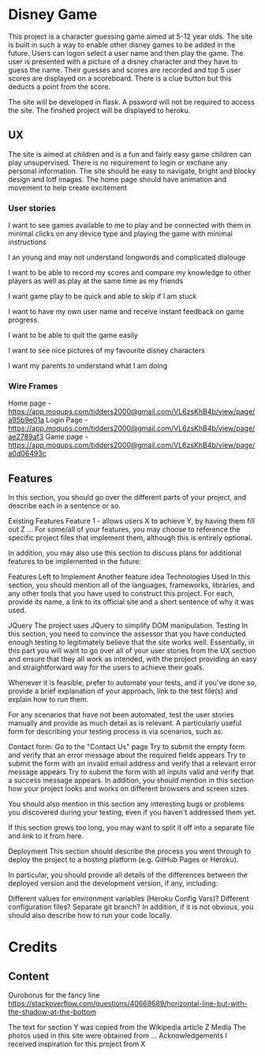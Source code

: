 # Disney Game

This project is a character guessing game aimed at 5-12 year olds. The site is built in such a way to enable other disney games to be added in the future. Users can logon select a user name and then play the game. The user is presented with a picture of a disney character and they have to guess the name. Their guesses and scores are recorded and top 5 user scores are displayed on a scoreboard. There is a clue button but this deducts a point from the score.

The site will be developed in flask. A pssword will not be required to access the site. The finshed project will be displayed to heroku.


## UX
The site is aimed at children and is a fun and fairly easy game children can play unsupervised. There is no requirement to login or exchane any personal information. The site should be easy to navigate, bright and blocky design and lotf images. The home page should have animation and movement to help create excitement

### User stories

I want to see games available to me to play and be connected with them in minimal clicks on any device type and playing the game with minimal instructions

I an young and may not understand longwords and complicated dialouge

I want to be able to record my scores and compare my knowledge to other players as well as play at the same time as my friends

I want game play to be quick and able to skip if I am stuck

I want to have my own user name and receive instant feedback on game progress.

I want to be able to quit the game easily

I want to see nice pictures of my favourite disney characters

I want my parents to understand what I am doing

### Wire Frames
Home page - https://app.moqups.com/tidders2000@gmail.com/VL6zsKhB4b/view/page/a95b9e01a
Login Page - https://app.moqups.com/tidders2000@gmail.com/VL6zsKhB4b/view/page/ae2789af3
Game page - https://app.moqups.com/tidders2000@gmail.com/VL6zsKhB4b/view/page/a0d06493c




## Features
In this section, you should go over the different parts of your project, and describe each in a sentence or so.

Existing Features
Feature 1 - allows users X to achieve Y, by having them fill out Z
...
For some/all of your features, you may choose to reference the specific project files that implement them, although this is entirely optional.

In addition, you may also use this section to discuss plans for additional features to be implemented in the future:

Features Left to Implement
Another feature idea
Technologies Used
In this section, you should mention all of the languages, frameworks, libraries, and any other tools that you have used to construct this project. For each, provide its name, a link to its official site and a short sentence of why it was used.

JQuery
The project uses JQuery to simplify DOM manipulation.
Testing
In this section, you need to convince the assessor that you have conducted enough testing to legitimately believe that the site works well. Essentially, in this part you will want to go over all of your user stories from the UX section and ensure that they all work as intended, with the project providing an easy and straightforward way for the users to achieve their goals.

Whenever it is feasible, prefer to automate your tests, and if you've done so, provide a brief explanation of your approach, link to the test file(s) and explain how to run them.

For any scenarios that have not been automated, test the user stories manually and provide as much detail as is relevant. A particularly useful form for describing your testing process is via scenarios, such as:

Contact form:
Go to the "Contact Us" page
Try to submit the empty form and verify that an error message about the required fields appears
Try to submit the form with an invalid email address and verify that a relevant error message appears
Try to submit the form with all inputs valid and verify that a success message appears.
In addition, you should mention in this section how your project looks and works on different browsers and screen sizes.

You should also mention in this section any interesting bugs or problems you discovered during your testing, even if you haven't addressed them yet.

If this section grows too long, you may want to split it off into a separate file and link to it from here.

Deployment
This section should describe the process you went through to deploy the project to a hosting platform (e.g. GitHub Pages or Heroku).

In particular, you should provide all details of the differences between the deployed version and the development version, if any, including:

Different values for environment variables (Heroku Config Vars)?
Different configuration files?
Separate git branch?
In addition, if it is not obvious, you should also describe how to run your code locally.

# Credits
## Content
Ouroborus for the fancy line https://stackoverflow.com/questions/40669689/horizontal-line-but-with-the-shadow-at-the-bottom

The text for section Y was copied from the Wikipedia article Z
Media
The photos used in this site were obtained from ...
Acknowledgements
I received inspiration for this project from X